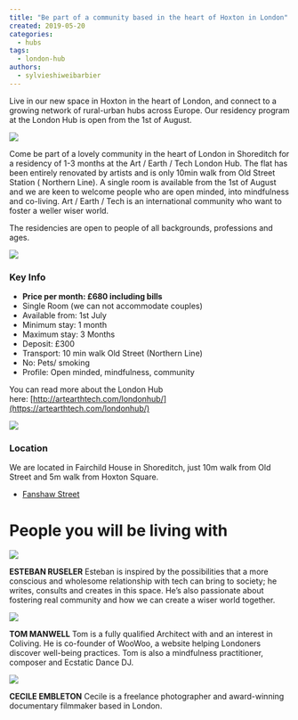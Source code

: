 ```yaml
---
title: "Be part of a community based in the heart of Hoxton in London"
created: 2019-05-20
categories: 
  - hubs
tags: 
  - london-hub
authors: 
  - sylvieshiweibarbier
---
```


Live in our new space in Hoxton in the heart of London, and connect to a growing network of rural-urban hubs across Europe. Our residency program at the London Hub is open from the 1st of August.

![](/assets/images/london-hub.png)

Come be part of a lovely community in the heart of London in Shoreditch for a residency of 1-3 months at the Art / Earth / Tech London Hub. The flat has been entirely renovated by artists and is only 10min walk from Old Street Station ( Northern Line). A single room is available from the 1st of August and we are keen to welcome people who are open minded, into mindfulness and co-living. Art / Earth / Tech is an international community who want to foster a weller wiser world.

The residencies are open to people of all backgrounds, professions and ages.

![](/assets/images/sitting-room_hue5d0803c3774a40d4d61bd93f0557694_1109817_800x0_resize_box_2.png)

### Key Info

- **Price per month: £680 including bills**
- Single Room (we can not accommodate couples)
- Available from: 1st July
- Minimum stay: 1 month
- Maximum stay: 3 Months
- Deposit: £300
- Transport: 10 min walk Old Street (Northern Line)
- No: Pets/ smoking
- Profile: Open minded, mindfulness, community

You can read more about the London Hub here: [http://artearthtech.com/londonhub/](https://artearthtech.com/londonhub/)

![](/assets/images/kitchen_hucbce3a5f1e988cfeacf665e2242fb684_580923_800x0_resize_box_2.png)

### Location

We are located in Fairchild House in Shoreditch, just 10m walk from Old Street and 5m walk from Hoxton Square.

- [Fanshaw Street](https://www.google.com/maps/search/?api=1&query=51.529586,-0.081318)

# People you will be living with

![](/assets/images/esteban-portrait.jpg)

**ESTEBAN RUSELER** Esteban is inspired by the possibilities that a more conscious and wholesome relationship with tech can bring to society; he writes, consults and creates in this space. He’s also passionate about fostering real community and how we can create a wiser world together.

![](/assets/images/tom-portrait.jpg)

**TOM MANWELL** Tom is a fully qualified Architect with and an interest in Coliving. He is co-founder of WooWoo, a website helping Londoners discover well-being practices. Tom is also a mindfulness practitioner, composer and Ecstatic Dance DJ.

![](/assets/images/cecile.jpg)

**CECILE EMBLETON** Cecile is a freelance photographer and award-winning documentary filmmaker based in London.
